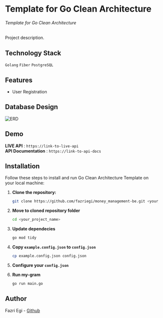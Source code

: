 # Template for Go Clean Architecture

###### Template for Go Clean Architecture

Project description.

## Technology Stack

`Golang` `Fiber` `PostgreSQL`

## Features

- User Registration

## Database Design

![ERD](ERD_file.png)

## Demo

**LIVE API** : `https://link-to-live-api`  
**API Documentation** : `https://link-to-api-docs`

## Installation

Follow these steps to install and run Go Clean Architecture Template on your local machine:

1. **Clone the repository:**

   ```bash
   git clone https://github.com/fazriegi/money_management-be.git <your_project_name>
   ```

2. **Move to cloned repository folder**

   ```bash
   cd <your_project_name>
   ```

3. **Update dependecies**

   ```bash
   go mod tidy
   ```

4. **Copy `example.config.json` to `config.json`**

   ```bash
   cp example.config.json config.json
   ```

5. **Configure your `config.json`**
6. **Run my-gram**

   ```bash
   go run main.go
   ```

## Author

Fazri Egi - [Github](https://github.com/fazriegi)
